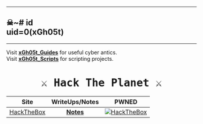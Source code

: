 <!-- 
---

<p align="center">
  <img src = "https://github-readme-stats.vercel.app/api?username=xGh05t&show_icons=true&theme=dracula">
</p>
-->

---
## ☠~# id <br> uid=0(xGh05t)

---
Visit [**xGh05t_Guides**](https://github.com/xGh05t/xGuides) for useful cyber antics.
<br>
Visit [**xGh05t_Scripts**](https://github.com/xGh05t/xScripts) for scripting projects.

<h1 align="center">
  <samp>
    <b>
       ⚔️ Hack The Planet ⚔️
    </b>
  </samp>
</h1>

<div align="center">
  
| Site | WriteUps/Notes | PWNED | 
|:---:|:---:|:---:|
| [HackTheBox](https://app.hackthebox.com/profile/355956) | [**Notes**](https://github.com/xGh05t/HTB) | <a href="https://app.hackthebox.com/profile/355956"><img src="http://www.hackthebox.com/badge/image/355956" alt="HackTheBox"></a> |

  
</div>
